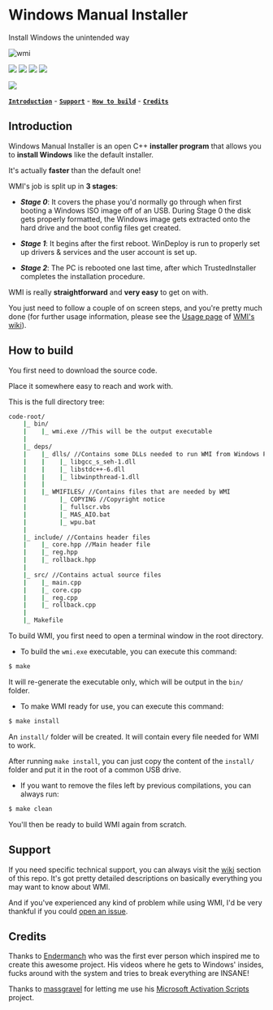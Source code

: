 # Windows Manual Installer

Install Windows the unintended way

![wmi](https://user-images.githubusercontent.com/88248950/178521169-f7996995-211f-41ba-b08d-e862ad6f7135.png)

[![](https://img.shields.io/badge/Go_to-releases-brightgreen?style=for-the-badge&logo=github)](https://github.com/franzageek/wmi/releases) [![](https://img.shields.io/badge/Fork-blue?style=for-the-badge&logo=github)](https://github.com/franzageek/wmi/fork) [![](https://img.shields.io/badge/Report_an_issue-red?style=for-the-badge&logo=github)](https://github.com/franzageek/wmi/issues) [![](https://img.shields.io/badge/Share_Feedback-turquoise?style=for-the-badge)](https://github.com/franzageek/wmi/discussions/2) 

![](https://img.shields.io/badge/real_hardware_test-passed-brightgreen?style=plastic)

[**`Introduction`**](https://github.com/franzageek/wmi#introduction) - [**`Support`**](https://github.com/franzageek/wmi#support) - [**`How to build`**](https://github.com/franzageek/wmi#how-to-build) - [**`Credits`**](https://github.com/franzageek/wmi#credits)

## 

## Introduction

Windows Manual Installer is an open C++ **installer program** that allows you to **install Windows** like the default installer.

It's actually **faster** than the default one!

WMI's job is split up in **3 stages**:

- ***Stage 0***: It covers the phase you'd normally go through when first booting a Windows ISO image off of an USB. During Stage 0 the disk gets properly formatted, the Windows image gets extracted onto the hard drive and the boot config files get created.

- ***Stage 1***:  It begins after the first reboot. WinDeploy is run to properly set up drivers & services and the user account is set up.

- ***Stage 2***: The PC is rebooted one last time, after which TrustedInstaller completes the installation procedure.

WMI is really **straightforward** and **very easy** to get on with.

You just need to follow a couple of on screen steps, and you're pretty much done (for further usage information, please see the [Usage page](https://github.com/franzageek/wmi/wiki/3.-User-guide) of [WMI's wiki](https://github.com/franzageek/wmi/wiki)).

## How to build

You first need to download the source code.

Place it somewhere easy to reach and work with.

This is the full directory tree:

```bash
code-root/
    |_ bin/
    |    |_ wmi.exe //This will be the output executable
    |
    |_ deps/
    |    |_ dlls/ //Contains some DLLs needed to run WMI from Windows PE
    |    |    |_ libgcc_s_seh-1.dll
    |    |    |_ libstdc++-6.dll
    |    |    |_ libwinpthread-1.dll
    |    |    
    |    |_ WMIFILES/ //Contains files that are needed by WMI
    |         |_ COPYING //Copyright notice
    |         |_ fullscr.vbs
    |         |_ MAS_AIO.bat
    |         |_ wpu.bat
    |     
    |_ include/ //Contains header files 
    |    |_ core.hpp //Main header file
    |    |_ reg.hpp
    |    |_ rollback.hpp
    |
    |_ src/ //Contains actual source files
    |    |_ main.cpp
    |    |_ core.cpp
    |    |_ reg.cpp
    |    |_ rollback.cpp
    |
    |_ Makefile
```

To build WMI, you first need to open a terminal window in the root directory.

- To build the `wmi.exe` executable, you can execute this command:

```bash
$ make
```

It will re-generate the executable only, which will be output in the `bin/` folder.

- To make WMI ready for use, you can execute this command:

```bash
$ make install
```

An `install/` folder will be created. It will contain every file needed for WMI to work.

After running `make install`, you can just copy the content of the `install/` folder and put it in the root of a common USB drive.

- If you want to remove the files left by previous compilations, you can always run:

```bash
$ make clean
```

You'll then be ready to build WMI again from scratch.

## Support

If you need specific technical support, you can always visit the [wiki](https://github.com/franzageek/wmi/wiki) section of this repo. It's got pretty detailed descriptions on basically everything you may want to know about WMI.

And if you've experienced any kind of problem while using WMI, I'd be very thankful if you could [open an issue](https://github.com/franzageek/wmi/issues).

## Credits

Thanks to [Endermanch](https://www.youtube.com/@Endermanch) who was the first ever person which inspired me to create this awesome project. His videos where he gets to Windows' insides, fucks around with the system and tries to break everything are INSANE!

Thanks to [massgravel](https://github.com/massgravel) for letting me use his [Microsoft Activation Scripts](https://github.com/massgravel/Microsoft-Activation-Scripts) project.


